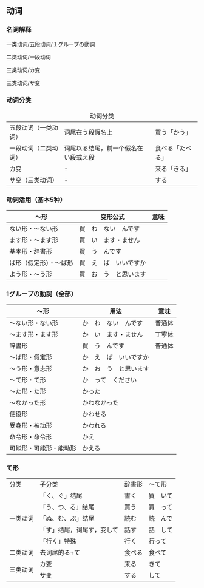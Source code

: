 ## 动词

### 名词解释

一类动词/五段动词/１グループの<ruby><span>動詞</span><rt data-rt="どうし"></rt></ruby>

二类动词/一段动词

三类动词/カ变

三类动词/サ变

### 动词分类

<table>
  <thead>
    <td colspan=3 align="center">动词分类</td>
  </thead>
  <tr>
    <td>五段动词（一类动词）</td>
    <td>词尾在う段假名上</td>
    <td>買う「かう」</td>
  </tr>
  <tr>
    <td>一段动词（二类动词）</td>
    <td>词尾以る结尾，前一个假名在い段或え段</td>
    <td>食べる「たべる」</td>
  </tr>
  <tr>
    <td>カ变</td>
    <td>-</td>
    <td>来る「きる」</td>
  </tr>
  <tr>
    <td>サ变（三类动词）</td>
    <td>-</td>
    <td>する</td>
  </tr>
</table>

### 动词活用（基本5种）

| ～形                   | 变形公式                                                     | <ruby><span>意味</span><rt data-rt="いみ"></rt></ruby> |
| ---------------------- | ------------------------------------------------------------ | ------------------------------------------------------ |
| ない形・〜ない形       | 買　わ　ない　んです                                         |                                                        |
| ます形・〜ます形       | 買　い　ます・ません                                         |                                                        |
| 基本形・辞書形         | <ruby><span>買　う</span><rt data-rt="かう"></rt></ruby>　んです |                                                        |
| ば形（假定形）・〜ば形 | 買　え　ば　いいですか                                       |                                                        |
| よう形・〜う形         | 買　お　う　と<ruby><span>思い</span><rt data-rt="おもい"></rt></ruby>ます |                                                        |

### 1グループの動詞（<ruby><span>全部</span><rt data-rt="ぜんぶ"></rt></ruby>）

| 〜<ruby><span>形</span><rt data-rt="けい"></rt></ruby> | 用法                                                         | <ruby><span>意味</span><rt data-rt="いみ"></rt></ruby>       |
| ------------------------------------------------------ | ------------------------------------------------------------ | ------------------------------------------------------------ |
| 〜ない形・ない形                                       | か　わ　ない　んです                                         | <ruby><span>普通体</span><rt data-rt="ふつうたい"></rt></ruby> |
| 〜ます形・ます形                                       | か　い　ます・ません                                         | <ruby><span>丁寧体</span><rt data-rt="ていねいたい"></rt></ruby> |
| 辞書形                                                 | <ruby><span>買　う</span><rt data-rt="かう"></rt></ruby>　んです | <ruby><span>普通体</span><rt data-rt="ふつうたい"></rt></ruby> |
| 〜ば形・假定形                                         | か　え　ば　いいですか                                       |                                                              |
| 〜う形・意志形                                         | か　お　う　と<ruby><span>思い</span><rt data-rt="おもい"></rt></ruby>ます |                                                              |
| 〜て形・て形                                           | か　って　ください                                           |                                                              |
| 〜た形・た形                                           | かった                                                       |                                                              |
| 〜なかった形                                           | かわなかった                                                 |                                                              |
| 使役形                                                 | かわせる                                                     |                                                              |
| 受身形・被动形                                         | かわれる                                                     |                                                              |
| 命令形・命令形                                         | かえ                                                         |                                                              |
| 可能形・可能形・能动形                                 | かえる                                                       |                                                              |

### て形

<table>
  <tr>
    <td>分类</td>
    <td>子分类</td>
    <td>辞書形</td>
    <td>〜て形</td>
  </tr>
  <tr>
    <td rowspan=5>一类动词</td>
    <td>「く、ぐ」结尾</td>
    <td><ruby><span>書く</span><rt data-rt="かく"></rt></ruby></td>
    <td>買　いて</td>
  </tr>
  <tr>
    <td>「う、つ、る」结尾</td>
    <td><ruby><span>買う</span><rt data-rt="かう"></rt></ruby></td>
    <td>買　って</td>
  </tr>
  <tr>
    <td>「ぬ、む、ぶ」结尾</td>
    <td><ruby><span>読む</span><rt data-rt="よむ"></rt></ruby></td>
    <td>読　んで</td>
  </tr>
  <tr>
    <td>「す」结尾，词尾す，变して</td>
    <td><ruby><span>話す</span><rt data-rt="はなす"></rt></ruby></td>
    <td>話　して</td>
  </tr>
  <tr>
    <td>「行く」特殊</td>
    <td><ruby><span>行く</span><rt data-rt="いく"></rt></ruby></td>
    <td>行って</td>
  </tr>
  <tr>
    <td>二类动词</td>
    <td>去词尾的る+て</td>
    <td><ruby><span>食べる</span><rt data-rt="たべる"></rt></ruby></td>
    <td>食べて</td>
  </tr>
  <tr>
    <td rowspan=2>三类动词</td>
    <td>カ变</td>
    <td><ruby><span>来る</span><rt data-rt="きる"></rt></ruby></td>
    <td>きて</td>
  </tr>
  <tr>
    <td>サ变</td>
    <td>する</td>
    <td>して</td>
  </tr>
</table>

